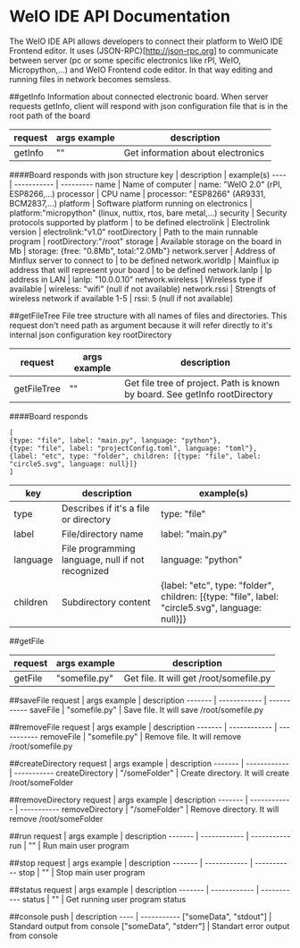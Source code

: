 # WeIO IDE API Documentation
The WeIO IDE API allows developers to connect their platform to WeIO IDE Frontend editor. It uses (JSON-RPC)[http://json-rpc.org] to communicate between server (pc or some specific electronics like rPI, WeIO, Micropython,...) and WeIO Frontend code editor. In that way editing and running files in network becomes semsless.  

##getInfo
Information about connected electronic board. When server requests getInfo, client will respond with json configuration file that is in the root path of the board

request | args example | description
------- | ------------ | -----------
getInfo | "" | Get information about electronics 

####Board responds with json structure
key | description | example(s)
---- | ----------- | ---------
name | Name of computer | name: "WeIO 2.0" (rPI, ESP8266,...)
processor | CPU name | processor: "ESP8266" (AR9331, BCM2837,...)
platform | Software platform running on electronics | platform:"micropython" (linux, nuttix, rtos, bare metal,...)
security | Security protocols supported by platform | to be defined
electrolink | Electrolink version | electrolink:"v1.0"
rootDirectory | Path to the main runnable program | rootDirectory:"/root"
storage | Available storage on the board in Mb | storage: {free: "0.8Mb", total:"2.0Mb"}
network.server | Address of Minflux server to connect to | to be defined
network.worldIp | Mainflux ip address that will represent your board | to be defined
network.lanIp | Ip address in LAN | lanIp: "10.0.0.10"
network.wireless | Wireless type if available | wireless: "wifi" (null if not available)
network.rssi | Strengts of wireless network if available 1-5 | rssi: 5 (null if not available)

##getFileTree
File tree structure with all names of files and directories. This request don't need path as argument because it will refer directly to it's internal json configuration key rootDirectory

request | args example | description
------- | ------------ | -----------
getFileTree | "" | Get file tree of project. Path is known by board. See getInfo rootDirectory 

####Board responds

```
[
{type: "file", label: "main.py", language: "python"},
{type: "file", label: "projectConfig.toml", language: "toml"},
{label: "etc", type: "folder", children: [{type: "file", label: "circle5.svg", language: null}]}
]
```

key | description | example(s)
---- | ----------- | ----------
type | Describes if it's a file or directory | type: "file"
label | File/directory name | label: "main.py"
language | File programming language, null if not recognized | language: "python"
children | Subdirectory content | {label: "etc", type: "folder", children: [{type: "file", label: "circle5.svg", language: null}]}

##getFile

request | args example | description
------- | ------------ | -----------
getFile | "somefile.py" | Get file. It will get /root/somefile.py

##saveFile
request | args example | description
------- | ------------ | -----------
saveFile | "somefile.py" | Save file. It will save /root/somefile.py

##removeFile
request | args example | description
------- | ------------ | -----------
removeFile | "somefile.py" | Remove file. It will remove /root/somefile.py

##createDirectory
request | args example | description
------- | ------------ | -----------
createDirectory | "/someFolder" | Create directory. It will create /root/someFolder

##removeDirectory
request | args example | description
------- | ------------ | -----------
removeDirectory | "/someFolder" | Remove directory. It will remove /root/someFolder

##run
request | args example | description
------- | ------------ | -----------
run | "" | Run main user program

##stop
request | args example | description
------- | ------------ | -----------
stop | "" | Stop main user program

##status
request | args example | description
------- | ------------ | -----------
status | "" | Get running user program status

##console
push | description
---- | ----------- 
["someData", "stdout"] | Standard output from console
["someData", "stderr"] | Standart error output from console
